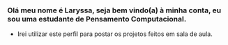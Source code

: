 ### Olá meu nome é Laryssa, seja bem vindo(a) à minha conta, eu sou uma estudante de Pensamento Computacional.

* Irei utilizar este perfil para postar os projetos feitos em sala de aula.
